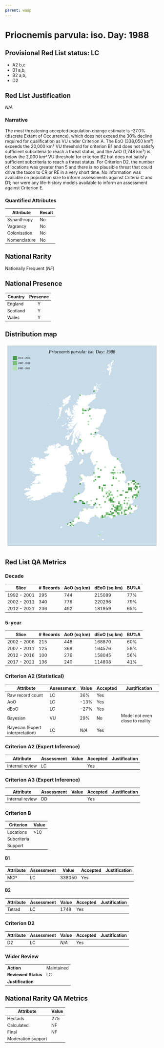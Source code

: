 ```yaml
---
parent: wasp
---
```


# Priocnemis parvula: iso. Day: 1988

## Provisional Red List status: LC
- A2 b,c
- B1 a,b, 
- B2 a,b, 
- D2

## Red List Justification
*N/A*
### Narrative


The most threatening accepted population change estimate is -27.0% (discrete Extent of Occurrence), which does not exceed the 30% decline required for qualification as VU under Criterion A. The EoO (338,050 km²) exceeds the 20,000 km² VU threshold for criterion B1 and does not satisfy sufficient subcriteria to reach a threat status, and the AoO (1,748 km²) is below the 2,000 km² VU threshold for criterion B2 but does not satisfy sufficient subcriteria to reach a threat status. For Criterion D2, the number of locations was greater than 5 and there is no plausible threat that could drive the taxon to CR or RE in a very short time. No information was available on population size to inform assessments against Criteria C and D1; nor were any life-history models available to inform an assessment against Criterion E.
### Quantified Attributes
|Attribute|Result|
|---|---|
|Synanthropy|No|
|Vagrancy|No|
|Colonisation|No|
|Nomenclature|No|


## National Rarity
Nationally Frequent (*NF*)

## National Presence
|Country|Presence
|---|:-:|
|England|Y|
|Scotland|Y|
|Wales|Y|


## Distribution map
![](../map/679.svg)

## Red List QA Metrics
### Decade
| Slice | # Records | AoO (sq km) | dEoO (sq km) |BU%A |
|---|---|---|---|---|
|1992 - 2001|295|744|215089|77%|
|2002 - 2011|340|776|220296|79%|
|2012 - 2021|236|492|181959|65%|
### 5-year
| Slice | # Records | AoO (sq km) | dEoO (sq km) |BU%A |
|---|---|---|---|---|
|2002 - 2006|215|448|168870|60%|
|2007 - 2011|125|368|164576|59%|
|2012 - 2016|100|276|158045|56%|
|2017 - 2021|136|240|114808|41%|
### Criterion A2 (Statistical)
|Attribute|Assessment|Value|Accepted|Justification
|---|---|---|---|---|
|Raw record count|LC|36%|Yes||
|AoO|LC|-13%|Yes||
|dEoO|LC|-27%|Yes||
|Bayesian|VU|29%|No|Model not even close to reality|
|Bayesian (Expert interpretation)|LC|*N/A*|Yes||
### Criterion A2 (Expert Inference)
|Attribute|Assessment|Value|Accepted|Justification
|---|---|---|---|---|
|Internal review|LC||Yes||
### Criterion A3 (Expert Inference)
|Attribute|Assessment|Value|Accepted|Justification
|---|---|---|---|---|
|Internal review|DD||Yes||
### Criterion B
|Criterion| Value|
|---|---|
|Locations|>10|
|Subcriteria||
|Support||
#### B1
|Attribute|Assessment|Value|Accepted|Justification
|---|---|---|---|---|
|MCP|LC|338050|Yes||
#### B2
|Attribute|Assessment|Value|Accepted|Justification
|---|---|---|---|---|
|Tetrad|LC|1748|Yes||
### Criterion D2
|Attribute|Assessment|Value|Accepted|Justification
|---|---|---|---|---|
|D2|LC|*N/A*|Yes||
### Wider Review
|  |  |
|---|---|
|**Action**|Maintained|
|**Reviewed Status**|LC|
|**Justification**||


## National Rarity QA Metrics
|Attribute|Value|
|---|---|
|Hectads|275|
|Calculated|NF|
|Final|NF|
|Moderation support||


